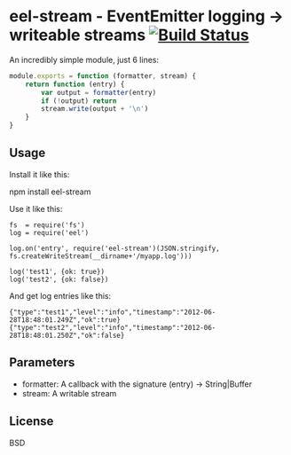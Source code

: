 # eel-stream - EventEmitter logging -> writeable streams [![Build Status](https://secure.travis-ci.org/BetSmartMedia/node-eel-stream.png?branch=master)](http://travis-ci.org/BetSmartMedia/node-eel-stream)

An incredibly simple module, just 6 lines:

```javascript
module.exports = function (formatter, stream) {
	return function (entry) {
		var output = formatter(entry)
		if (!output) return
		stream.write(output + '\n')
	}
}
```

## Usage

Install it like this:

   npm install eel-stream

Use it like this:

```
fs  = require('fs')
log = require('eel')

log.on('entry', require('eel-stream')(JSON.stringify, fs.createWriteStream(__dirname+'/myapp.log')))

log('test1', {ok: true})
log('test2', {ok: false})
```

And get log entries like this:

	{"type":"test1","level":"info","timestamp":"2012-06-28T18:48:01.249Z","ok":true}
	{"type":"test2","level":"info","timestamp":"2012-06-28T18:48:01.250Z","ok":false}

## Parameters

 * formatter: A callback with the signature (entry) -> String|Buffer
 * stream: A writable stream

## License

BSD
